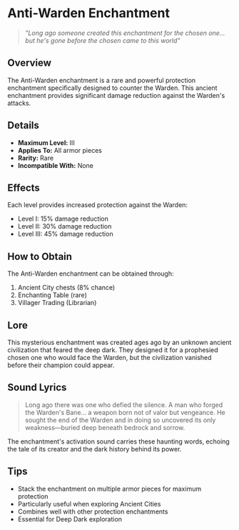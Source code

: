 # Anti-Warden Enchantment

> _"Long ago someone created this enchantment for the chosen one... but he's gone before the chosen came to this world"_

## Overview

The Anti-Warden enchantment is a rare and powerful protection enchantment specifically designed to counter the Warden. This ancient enchantment provides significant damage reduction against the Warden's attacks.

## Details

- **Maximum Level:** III
- **Applies To:** All armor pieces
- **Rarity:** Rare
- **Incompatible With:** None

## Effects

Each level provides increased protection against the Warden:

- Level I: 15% damage reduction
- Level II: 30% damage reduction
- Level III: 45% damage reduction

## How to Obtain

The Anti-Warden enchantment can be obtained through:

1. Ancient City chests (8% chance)
2. Enchanting Table (rare)
3. Villager Trading (Librarian)

## Lore

This mysterious enchantment was created ages ago by an unknown ancient civilization that feared the deep dark. They designed it for a prophesied chosen one who would face the Warden, but the civilization vanished before their champion could appear.

## Sound Lyrics

> Long ago there was one who defied the silence. A man who forged the Warden's Bane... a weapon born not of valor but vengeance. He sought the end of the Warden and in doing so uncovered its only weakness—buried deep beneath bedrock and sorrow.

The enchantment's activation sound carries these haunting words, echoing the tale of its creator and the dark history behind its power.

## Tips

- Stack the enchantment on multiple armor pieces for maximum protection
- Particularly useful when exploring Ancient Cities
- Combines well with other protection enchantments
- Essential for Deep Dark exploration
